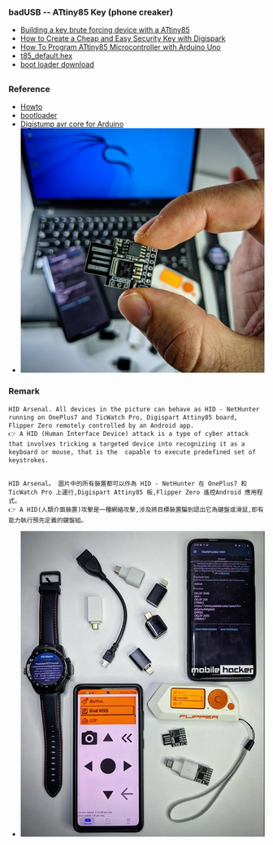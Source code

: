 ### badUSB -- ATtiny85 Key (phone creaker)
* [Building a key brute forcing device with a ATtiny85](https://www.youtube.com/watch?v=1-h1e5CZ5uo&list=PL3QkiMMAl4cSNf3yuXx8or4n2yorBAi0c&index=8&t=194s)
* [How to Create a Cheap and Easy Security Key with Digispark](https://www.youtube.com/watch?v=DQn1zCYUDao)
* [How To Program ATtiny85 Microcontroller with Arduino Uno](https://www.youtube.com/watch?v=BL1gI4AcMOA)
* [t85_default.hex](https://raw.githubusercontent.com/micronucleus/micronucleus/master/firmware/releases/t85_default.hex)
* [boot loader download](https://github.com/Jasdoge/Attiny85-Bootloader-Tutorial)
##
### Reference
* [Howto](https://jimirobot.tw/arduino-tutorial-attiny-attiny85-usb/)
* [bootloader](https://github.com/micronucleus/micronucleus)
* [Digistump avr core for Arduino](https://github.com/ArminJo/DigistumpArduino)
* ![pic](https://github.com/jumbokh/Network-class/blob/main/Attiny85.jpg)
### Remark
```
HID Arsenal. All devices in the picture can behave as HID - NetHunter running on OnePlus7 and TicWatch Pro, Digispart Attiny85 board, Flipper Zero remotely controlled by an Android app.
👉 A HID (Human Interface Device) attack is a type of cyber attack that involves tricking a targeted device into recognizing it as a keyboard or mouse, that is the  capable to execute predefined set of keystrokes. 
```
##
```
HID Arsenal。 圖片中的所有裝置都可以作為 HID - NetHunter 在 OnePlus7 和 TicWatch Pro 上運行,Digispart Attiny85 板,Flipper Zero 遙控Android 應用程式。
👉 A HID(人類介面裝置)攻擊是一種網絡攻擊,涉及將目標裝置騙到認出它為鍵盤或滑鼠,即有能力執行預先定義的鍵盤組。
```
* ![pic](https://github.com/jumbokh/Network-class/blob/main/HID.jpg)
